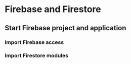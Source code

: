 # Firebase and Firestore

## Start Firebase project and application

### Import Firebase access

### Import Firestore modules
